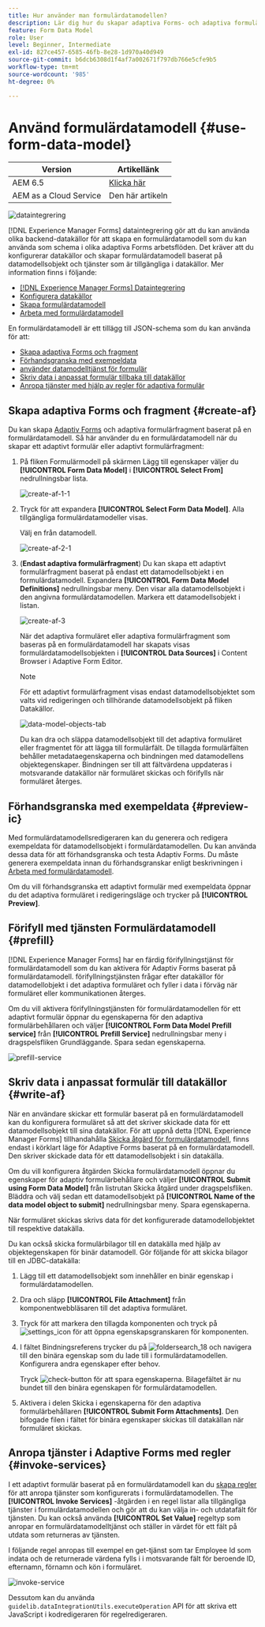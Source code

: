 ```yaml
---
title: Hur använder man formulärdatamodellen?
description: Lär dig hur du skapar adaptiva Forms- och adaptiva formulärfragment baserat på en formulärdatamodell. Gräv djupare genom att generera och redigera exempeldata för datamodellsobjekt i formulärdatamodellen. Du kan använda dessa data för att förhandsgranska och testa Adaptiv Forms.
feature: Form Data Model
role: User
level: Beginner, Intermediate
exl-id: 827ce457-6585-46fb-8e28-1d970a40d949
source-git-commit: b6dcb6308d1f4af7a002671f797db766e5cfe9b5
workflow-type: tm+mt
source-wordcount: '985'
ht-degree: 0%

---
```


# Använd formulärdatamodell {#use-form-data-model}

| Version | Artikellänk |
| -------- | ---------------------------- |
| AEM 6.5 | [Klicka här](https://experienceleague.adobe.com/docs/experience-manager-65/forms/form-data-model/using-form-data-model.html) |
| AEM as a Cloud Service | Den här artikeln |


![dataintegrering](do-not-localize/data-integeration.png)

[!DNL Experience Manager Forms] dataintegrering gör att du kan använda olika backend-datakällor för att skapa en formulärdatamodell som du kan använda som schema i olika adaptiva Forms <!--and interactive communications--> arbetsflöden. Det kräver att du konfigurerar datakällor och skapar formulärdatamodell baserat på datamodellsobjekt och tjänster som är tillgängliga i datakällor. Mer information finns i följande:

* [[!DNL Experience Manager Forms] Dataintegrering](data-integration.md)
* [Konfigurera datakällor](configure-data-sources.md)
* [Skapa formulärdatamodell](create-form-data-models.md)
* [Arbeta med formulärdatamodell](work-with-form-data-model.md)

En formulärdatamodell är ett tillägg till JSON-schema som du kan använda för att:

* [Skapa adaptiva Forms och fragment](#create-af)
  <!--* [Create interactive communications and building blocks like text, list, and condition fragments](#create-ic)-->
* [Förhandsgranska med exempeldata](#preview-ic)
* [använder datamodelltjänst för formulär](#prefill)
* [Skriv data i anpassat formulär tillbaka till datakällor](#write-af)
* [Anropa tjänster med hjälp av regler för adaptiva formulär](#invoke-services)

## Skapa adaptiva Forms och fragment {#create-af}

Du kan skapa [Adaptiv Forms](creating-adaptive-form.md) och adaptiva formulärfragment <!-- [Adaptive Form Fragments](adaptive-form-fragments.md) --> baserat på en formulärdatamodell. Så här använder du en formulärdatamodell när du skapar ett adaptivt formulär eller adaptivt formulärfragment:

1. På fliken Formulärmodell på skärmen Lägg till egenskaper väljer du **[!UICONTROL Form Data Model]** i **[!UICONTROL Select From]** nedrullningsbar lista.

   ![create-af-1-1](assets/create-af-1-1.png)

1. Tryck för att expandera **[!UICONTROL Select Form Data Model]**. Alla tillgängliga formulärdatamodeller visas.

   Välj en från datamodell.

   ![create-af-2-1](assets/create-af-2-1.png)

1. (**Endast adaptiva formulärfragment**) Du kan skapa ett adaptivt formulärfragment baserat på endast ett datamodellsobjekt i en formulärdatamodell. Expandera **[!UICONTROL Form Data Model Definitions]** nedrullningsbar meny. Den visar alla datamodellsobjekt i den angivna formulärdatamodellen. Markera ett datamodellsobjekt i listan.

   ![create-af-3](assets/create-af-3.png)

   När det adaptiva formuläret eller adaptiva formulärfragment som baseras på en formulärdatamodell har skapats visas formulärdatamodellsobjekten i **[!UICONTROL Data Sources]** i Content Browser i Adaptive Form Editor.

   >[!NOTE]
   >
   >För ett adaptivt formulärfragment visas endast datamodellsobjektet som valts vid redigeringen och tillhörande datamodellsobjekt på fliken Datakällor.

   ![data-model-objects-tab](assets/data-model-objects-tab.png)

   Du kan dra och släppa datamodellsobjekt till det adaptiva formuläret eller fragmentet för att lägga till formulärfält. De tillagda formulärfälten behåller metadataegenskaperna och bindningen med datamodellens objektegenskaper. Bindningen ser till att fältvärdena uppdateras i motsvarande datakällor när formuläret skickas och förifylls när formuläret återges.

<!-- ## Create interactive communications {#create-ic}

You can create an interactive communication based on a Form Data Model that you can use to prefill interactive communication with data from configured data sources. In addition, the building blocks of an interactive communication, such as text, list, and condition document fragments can be based on a form data model.

You can choose a Form Data Model when creating an interactive communication or a document fragment. The following image shows the General tab of the Create Interactive Communication dialog.

![create-ic](assets/create-ic.png)

General tab of Create Interactive Communication dialog

For more information, see:

[Create an interactive communication](create-interactive-communication.md)

[Text in Interactive Communications](texts-interactive-communications.md)

[Conditions in Interactive Communications](conditions-interactive-communications.md)

[List fragments](lists.md) -->

## Förhandsgranska med exempeldata {#preview-ic}

Med formulärdatamodellsredigeraren kan du generera och redigera exempeldata för datamodellsobjekt i formulärdatamodellen. Du kan använda dessa data för att förhandsgranska och testa <!--interactive communications and--> Adaptiv Forms. Du måste generera exempeldata innan du förhandsgranskar enligt beskrivningen i [Arbeta med formulärdatamodell](work-with-form-data-model.md#sample).

<!--To preview an interactive communication with sample Form Data Model data:

1. On [!DNL  Experience Manager] author instance, navigate to **[!UICONTROL Forms > Forms & Documents]**.
1. Select an interactive communication and tap **[!UICONTROL Preview]** in the toolbar to select **[!UICONTROL Web Channel]**, **[!UICONTROL Print Channel]**, or **[!UICONTROL Both Channels]** to preview the interactive communication.
1. In the Preview [*channel*] dialog, ensure that **[!UICONTROL Test Data of Form Data Model]** is selected and tap **[!UICONTROL Preview]**.

The interactive communication opens with prefilled sample data.

![web-preview](assets/web-preview.png)-->

Om du vill förhandsgranska ett adaptivt formulär med exempeldata öppnar du det adaptiva formuläret i redigeringsläge och trycker på **[!UICONTROL Preview]**.

## Förifyll med tjänsten Formulärdatamodell {#prefill}

[!DNL Experience Manager Forms] har en färdig förifyllningstjänst för formulärdatamodell som du kan aktivera för Adaptiv Forms <!--and interactive communications--> baserat på formulärdatamodell. förifyllningstjänsten frågar efter datakällor för datamodellobjekt i det adaptiva formuläret <!--and interactive communication--> och fyller i data i förväg när formuläret eller kommunikationen återges.

Om du vill aktivera förifyllningstjänsten för formulärdatamodellen för ett adaptivt formulär öppnar du egenskaperna för den adaptiva formulärbehållaren och väljer **[!UICONTROL Form Data Model Prefill service]** från **[!UICONTROL Prefill Service]** nedrullningsbar meny i dragspelsfliken Grundläggande. Spara sedan egenskaperna.

![prefill-service](assets/prefill-service.png)

<!--To configure Form Data Model prefill service in an interactive communication, you can select Form Data Model Prefill Service in the Prefill Service drop-down while creating it or later by modifying the properties.

![edit-ic-props](assets/edit-ic-props.png)

Edit Properties dialog for an interactive communication-->

## Skriv data i anpassat formulär till datakällor {#write-af}

När en användare skickar ett formulär baserat på en formulärdatamodell kan du konfigurera formuläret så att det skriver skickade data för ett datamodellsobjekt till sina datakällor. För att uppnå detta [!DNL Experience Manager Forms] tillhandahålla [Skicka åtgärd för formulärdatamodell](configuring-submit-actions.md), finns endast i körklart läge för Adaptive Forms baserat på en formulärdatamodell. Den skriver skickade data för ett datamodellsobjekt i sin datakälla.

Om du vill konfigurera åtgärden Skicka formulärdatamodell öppnar du egenskaper för adaptiv formulärbehållare och väljer **[!UICONTROL Submit using Form Data Model]** från listrutan Skicka åtgärd under dragspelsfliken. Bläddra och välj sedan ett datamodellsobjekt på **[!UICONTROL Name of the data model object to submit]** nedrullningsbar meny. Spara egenskaperna.

När formuläret skickas skrivs data för det konfigurerade datamodellobjektet till respektive datakälla.

<!--![data-submission](assets/data-submission.png)-->

Du kan också skicka formulärbilagor till en datakälla med hjälp av objektegenskapen för binär datamodell. Gör följande för att skicka bilagor till en JDBC-datakälla:

1. Lägg till ett datamodellsobjekt som innehåller en binär egenskap i formulärdatamodellen.
1. Dra och släpp **[!UICONTROL File Attachment]** från komponentwebbläsaren till det adaptiva formuläret.
1. Tryck för att markera den tillagda komponenten och tryck på ![settings_icon](assets/configure-icon.svg) för att öppna egenskapsgranskaren för komponenten.
1. I fältet Bindningsreferens trycker du på ![foldersearch_18](assets/folder-search-icon.svg) och navigera till den binära egenskap som du lade till i formulärdatamodellen. Konfigurera andra egenskaper efter behov.

   Tryck ![check-button](assets/save_icon.svg) för att spara egenskaperna. Bilagefältet är nu bundet till den binära egenskapen för formulärdatamodellen.

1. Aktivera i delen Skicka i egenskaperna för den adaptiva formulärbehållaren **[!UICONTROL Submit Form Attachments]**. Den bifogade filen i fältet för binära egenskaper skickas till datakällan när formuläret skickas.

## Anropa tjänster i Adaptive Forms med regler {#invoke-services}

I ett adaptivt formulär baserat på en formulärdatamodell kan du [skapa regler](rule-editor.md) för att anropa tjänster som konfigurerats i formulärdatamodellen. The **[!UICONTROL Invoke Services]** -åtgärden i en regel listar alla tillgängliga tjänster i formulärdatamodellen och gör att du kan välja in- och utdatafält för tjänsten. Du kan också använda **[!UICONTROL Set Value]** regeltyp som anropar en formulärdatamodelltjänst och ställer in värdet för ett fält på utdata som returneras av tjänsten.

I följande regel anropas till exempel en get-tjänst som tar Employee Id som indata och de returnerade värdena fylls i i motsvarande fält för beroende ID, efternamn, förnamn och kön i formuläret.

![invoke-service](assets/invoke-service.png)

Dessutom kan du använda `guidelib.dataIntegrationUtils.executeOperation` API för att skriva ett JavaScript i kodredigeraren för regelredigeraren. <!-- For API details, see [API to invoke Form Data Model service](invoke-form-data-model-services.md).-->
